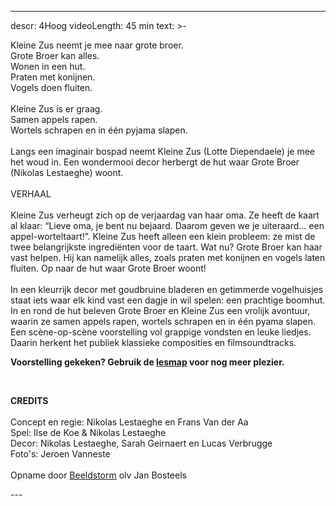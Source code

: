 
---
descr: 4Hoog
videoLength: 45 min
text: >-
  <p>Kleine Zus neemt je mee naar grote broer.<br>Grote Broer kan alles.<br>Wonen in een hut.<br>Praten met konijnen.<br>Vogels doen fluiten.<br><br>Kleine Zus is er graag.<br>Samen appels rapen.<br>Wortels schrapen en in één pyjama slapen.<br><br>Langs een imaginair bospad neemt Kleine Zus (Lotte Diependaele) je mee het woud in. Een wondermooi decor herbergt de hut waar Grote Broer (Nikolas Lestaeghe) woont.<br><br>VERHAAL<br><br>Kleine Zus verheugt zich op de verjaardag van haar oma. Ze heeft de kaart al klaar: “Lieve oma, je bent nu bejaard. Daarom geven we je uiteraard... een appel-worteltaart!”. Kleine Zus heeft alleen een klein probleem: ze mist de twee belangrijkste ingrediënten voor de taart. Wat nu? Grote Broer kan haar vast helpen. Hij kan namelijk alles, zoals praten met konijnen en vogels laten fluiten. Op naar de hut waar Grote Broer woont!<br><br>In een kleurrijk decor met goudbruine bladeren en getimmerde vogelhuisjes staat iets waar elk kind vast een dagje in wil spelen: een prachtige boomhut. In en rond de hut beleven Grote Broer en Kleine Zus een vrolijk avontuur, waarin ze samen appels rapen, wortels schrapen en in één pyama slapen. Een scène-op-scène voorstelling vol grappige vondsten en leuke liedjes. Daarin herkent het publiek klassieke composities en filmsoundtracks.</p><p><strong>Voorstelling gekeken? Gebruik de </strong><a href="https://www.4hoog.be/nl/production/57/hut#lesmappen" target="_blank"><strong>lesmap</strong></a><strong> voor nog meer plezier.</strong></p><p>‍</p><p><strong>CREDITS</strong><br><br>Concept en regie: Nikolas Lestaeghe en Frans Van der Aa<br>Spel: Ilse de Koe &amp; Nikolas Lestaeghe <br>Decor: Nikolas Lestaeghe, Sarah Geirnaert en Lucas Verbrugge<br>Foto's: Jeroen Vanneste<br>‍<br>Opname door <a href="http://www.beeldstorm.be" target="_blank">Beeldstorm</a> olv Jan Bosteels</p>
---
